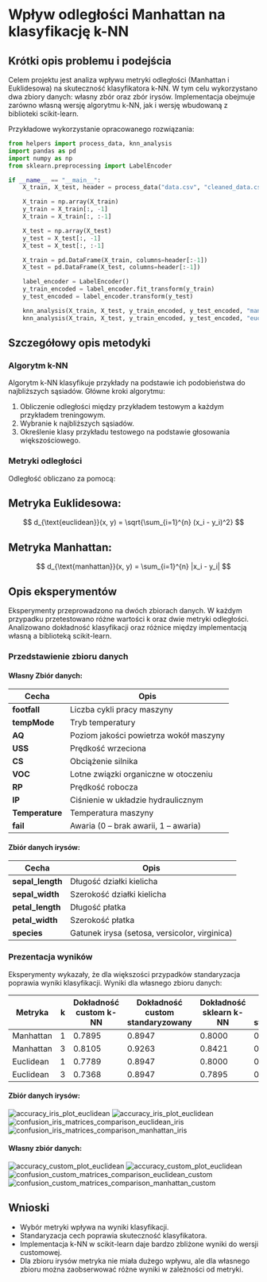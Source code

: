 # Wpływ odległości Manhattan na klasyfikację k-NN

## Krótki opis problemu i podejścia
Celem projektu jest analiza wpływu metryki odległości (Manhattan i Euklidesowa) na skuteczność klasyfikatora k-NN. W tym celu wykorzystano dwa zbiory danych: własny zbór oraz zbór irysów. Implementacja obejmuje zarówno własną wersję algorytmu k-NN, jak i wersję wbudowaną z biblioteki scikit-learn.

Przykładowe wykorzystanie opracowanego rozwiązania:
```python
from helpers import process_data, knn_analysis
import pandas as pd
import numpy as np
from sklearn.preprocessing import LabelEncoder

if __name__ == "__main__":
    X_train, X_test, header = process_data("data.csv", "cleaned_data.csv", "train.csv", "test.csv")

    X_train = np.array(X_train)
    y_train = X_train[:, -1]
    X_train = X_train[:, :-1]

    X_test = np.array(X_test)
    y_test = X_test[:, -1]
    X_test = X_test[:, :-1]

    X_train = pd.DataFrame(X_train, columns=header[:-1])
    X_test = pd.DataFrame(X_test, columns=header[:-1])

    label_encoder = LabelEncoder()
    y_train_encoded = label_encoder.fit_transform(y_train)
    y_test_encoded = label_encoder.transform(y_test)

    knn_analysis(X_train, X_test, y_train_encoded, y_test_encoded, "manhattan", max_k=10)
    knn_analysis(X_train, X_test, y_train_encoded, y_test_encoded, "euclidean", max_k=10)
```

## Szczegółowy opis metodyki
### Algorytm k-NN
Algorytm k-NN klasyfikuje przykłady na podstawie ich podobieństwa do najbliższych sąsiadów.
Główne kroki algorytmu:
1. Obliczenie odległości między przykładem testowym a każdym przykładem treningowym.
2. Wybranie k najbliższych sąsiadów.
3. Określenie klasy przykładu testowego na podstawie głosowania większościowego.

### Metryki odległości
Odległość obliczano za pomocą:
## Metryka Euklidesowa:
$$
d_{\text{euclidean}}(x, y) = \sqrt{\sum_{i=1}^{n} (x_i - y_i)^2}
$$

## Metryka Manhattan:
$$
d_{\text{manhattan}}(x, y) = \sum_{i=1}^{n} |x_i - y_i|
$$

## Opis eksperymentów
Eksperymenty przeprowadzono na dwóch zbiorach danych. W każdym przypadku przetestowano różne wartości k oraz dwie metryki odległości. Analizowano dokładność klasyfikacji oraz różnice między implementacją własną a biblioteką scikit-learn.

### Przedstawienie zbioru danych
#### Własny Zbiór danych:

| Cecha       | Opis                                                         |
|-------------|--------------------------------------------------------------|
| **footfall** | Liczba cykli pracy maszyny                                  |
| **tempMode** | Tryb temperatury                                             |
| **AQ**       | Poziom jakości powietrza wokół maszyny                      |
| **USS**      | Prędkość wrzeciona                                           |
| **CS**       | Obciążenie silnika                                           |
| **VOC**      | Lotne związki organiczne w otoczeniu                         |
| **RP**       | Prędkość robocza                                             |
| **IP**       | Ciśnienie w układzie hydraulicznym                           |
| **Temperature** | Temperatura maszyny                                        |
| **fail**     | Awaria (0 – brak awarii, 1 – awaria)                        |

#### Zbiór danych irysów:

| Cecha              | Opis                                         |
|--------------------|----------------------------------------------|
| **sepal_length**   | Długość działki kielicha                     |
| **sepal_width**    | Szerokość działki kielicha                   |
| **petal_length**   | Długość płatka                               |
| **petal_width**    | Szerokość płatka                             |
| **species**        | Gatunek irysa (setosa, versicolor, virginica)|

### Prezentacja wyników
Eksperymenty wykazały, że dla większości przypadków standaryzacja poprawia wyniki klasyfikacji.
Wyniki dla własnego zbioru danych:

| Metryka   | k | Dokładność custom k-NN | Dokładność custom standaryzowany | Dokładność sklearn k-NN | Dokładność sklearn standaryzowany |
|-----------|---|------------------------|----------------------------------|-------------------------|----------------------------------|
| Manhattan | 1 | 0.7895                 | 0.8947                           | 0.8000                  | 0.8947                           |
| Manhattan | 3 | 0.8105                 | 0.9263                           | 0.8421                  | 0.9263                           |
| Euclidean | 1 | 0.7789                 | 0.8947                           | 0.8000                  | 0.8947                           |
| Euclidean | 3 | 0.7368                 | 0.8947                           | 0.7895                  | 0.9474                           |

#### Zbiór danych irysów:

![accuracy_iris_plot_euclidean](images/accuracy_plot_euclidean_iris.png)
![accuracy_iris_plot_euclidean](images/accuracy_plot_manhattan_iris.png)
![confusion_iris_matrices_comparison_euclidean_iris](images/confusion_matrices_comparison_euclidean_iris.png)
![confusion_iris_matrices_comparison_manhattan_iris](images/confusion_matrices_comparison_manhattan_iris.png)

#### Własny zbiór danych:

![accuracy_custom_plot_euclidean](images/accuracy_plot_euclidean_custom.png)
![accuracy_custom_plot_euclidean](images/accuracy_plot_manhattan_custom.png)
![confusion_custom_matrices_comparison_euclidean_custom](images/confusion_matrices_comparison_euclidean_custom.png)
![confusion_custom_matrices_comparison_manhattan_custom](images/confusion_matrices_comparison_manhattan_custom.png)


## Wnioski
- Wybór metryki wpływa na wyniki klasyfikacji.
- Standaryzacja cech poprawia skuteczność klasyfikatora.
- Implementacja k-NN w scikit-learn daje bardzo zbliżone wyniki do wersji customowej.
- Dla zbioru irysów metryka nie miała dużego wpływu, ale dla własnego zbioru można zaobserwować różne wyniki w zależności od metryki.


